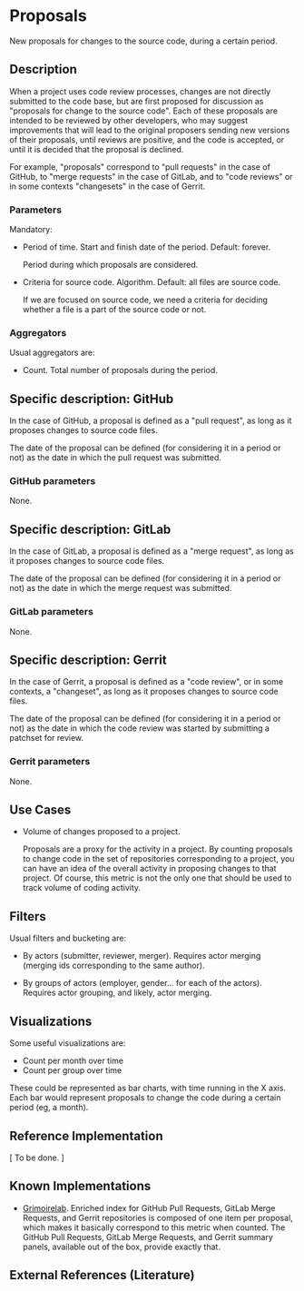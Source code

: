 # Proposals

New proposals for changes to the source code, during a certain period.

## Description

When a project uses code review processes, changes are not directly
submitted to the code base, but are first proposed for discussion
as "proposals for change to the source code".
Each of these proposals are intended to be reviewed by other developers,
who may suggest improvements that will lead to the original proposers
sending new versions of their proposals, until reviews are
positive, and the code is accepted, or until it is decided that
the proposal is declined.

For example, "proposals" correspond to "pull requests" in the case of GitHub,
to "merge requests" in the case of GitLab, and to "code reviews"
or in some contexts "changesets" in the case of Gerrit.

### Parameters

Mandatory:

* Period of time. Start and finish date of the period. Default: forever.

    Period during which proposals are considered.
    
* Criteria for source code. Algorithm. Default: all files are source code.

    If we are focused on source code, we need a criteria for deciding
    whether a file is a part of the source code or not.
    
### Aggregators

Usual aggregators are:

* Count. Total number of proposals during the period.

## Specific description: GitHub

In the case of GitHub, a proposal is defined as a "pull request",
as long as it proposes changes to source code files.

The date of the proposal can be defined (for considering it in a period or not)
as the date in which the pull request was submitted.

### GitHub parameters

None.

## Specific description: GitLab

In the case of GitLab, a proposal is defined as a "merge request",
as long as it proposes changes to source code files.

The date of the proposal can be defined (for considering it in a period or not)
as the date in which the merge request was submitted.

### GitLab parameters

None.

## Specific description: Gerrit

In the case of Gerrit, a proposal is defined as a "code review",
or in some contexts, a "changeset",
as long as it proposes changes to source code files.

The date of the proposal can be defined (for considering it in a period or not)
as the date in which the code review was started by submitting a
patchset for review.

### Gerrit parameters

None.


## Use Cases

* Volume of changes proposed to a project.

    Proposals are a proxy for the activity in a project.
    By counting proposals to change code in the set of repositories corresponding
    to a project, you can have an idea of the overall activity in
    proposing changes to that project.
    Of course, this metric is not the only one that should be
    used to track volume of coding activity.


## Filters

Usual filters and bucketing are:

* By actors (submitter, reviewer, merger). Requires actor merging
(merging ids corresponding to the same author).

* By groups of actors (employer, gender... for each of the actors).
Requires actor grouping, and likely, actor merging.

## Visualizations

Some useful visualizations are:

* Count per month over time
* Count per group over time

These could be represented as bar charts, with time running in the X axis.
Each bar would represent proposals to change the code
during a certain period (eg, a month).

## Reference Implementation

[ To be done. ]

## Known Implementations

* [Grimoirelab](https://chaoss.github.io/grimoirelab). Enriched index for
GitHub Pull Requests, GitLab Merge Requests,
and Gerrit repositories is composed of one item per proposal,
which makes it basically correspond to this metric when counted.
The GitHub Pull Requests, GitLab Merge Requests, and Gerrit summary panels,
available out of the box, provide exactly that.

## External References (Literature)

